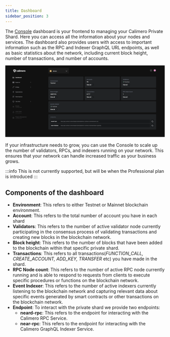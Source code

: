 ```yaml
---
title: Dashboard
sidebar_position: 3
---
```


The [Console](https://app.calimero.network/dashboard) dashboard is your frontend to managing your Calimero Private Shard.  Here you can access all the information about your nodes and services. The dashboard also provides users with access to important information such as the RPC and Indexer GraphQL URL endpoints, as well as basic statistics about the network, including current block height, number of transactions, and number of accounts.

![](../../static/img/dashboard.png)

If your infrastructure needs to grow, you can use the Console to scale up the number of validators, RPCs, and indexers running on your network. This ensures that your network can handle increased traffic as your business grows.

:::info
This is not currently supported, but will be when the Professional plan is introduced
:::

## Components of the dashboard

- **Environment**: This refers to either Testnet or Mainnet blockchain environment.
- **Account**: This refers to the total number of account you have in each shard
- **Validators**: This refers to the number of active validator node currently participating in the consensus process of validating transactions and creating new blocks in the blockchain network.
- **Block height**:  This refers to the number of blocks that have been added to the blockchain within that specific private shard.
- **Transactions**: This refers to all transactions(_FUNCTION_CALL, CREATE_ACCOUNT, ADD_KEY, TRANSFER_ etc) you have made in the shard.
- **RPC Node count**: This refers to the number of active RPC node currently running and is able to respond to requests from clients to execute specific procedures or functions on the blockchain network.
- **Event Indexer**: This refers to the number of active indexers currently listening to the blockchain network and capturing relevant data about specific events generated by smart contracts or other transactions on the blockchain network.
- **Endpoint**: To interact with the private shard we provide two endpoints:
    - **neard-rpc**: This refers to the endpoint for interacting with the Calimero RPC Service.
    - **near-rpc**: This refers to the endpoint for interacting with the Calimero GraphQL Indexer Service.

